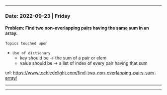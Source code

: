 
---
### Date: 2022-09-23 | Friday
#### Problem: Find two non-overlapping pairs having the same sum in an array.

`Topics touched upon`
- `Use of dictionary`
  - key should be -> the sum of a pair or elem
  - value should be -> a list of index of every pair having that sum 


url: https://www.techiedelight.com/find-two-non-overlapping-pairs-sum-array/

---

---